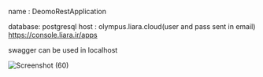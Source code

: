 name : DeomoRestApplication

database: postgresql   host : olympus.liara.cloud(user and pass sent in email)
https://console.liara.ir/apps

swagger can be used in localhost

![Screenshot (60)](https://github.com/user-attachments/assets/90d4505b-4f8c-4818-b18f-21ded81979e6)
